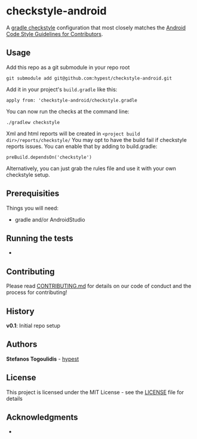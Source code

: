 # checkstyle-android

A [gradle checkstyle](https://docs.gradle.org/current/userguide/checkstyle_plugin.html) configuration that most closely matches the [Android Code Style Guidelines for Contributors](https://source.android.com/source/code-style.html).

## Usage

Add this repo as a git submodule in your repo root
```
git submodule add git@github.com:hypest/checkstyle-android.git
```
Add it in your project's `build.gradle` like this:
```
apply from: 'checkstyle-android/checkstyle.gradle
```
You can now run the checks at the command line:
```
./gradlew checkstyle
```
Xml and html reports will be created in `<project build dir>/reports/checkstyle/`
You may opt to have the build fail if checkstyle reports issues. You can enable that by adding to build.gradle:
```
preBuild.dependsOn('checkstyle')
```

Alternatively, you can just grab the rules file and use it with your own checkstyle setup.
## Prerequisities

Things you will need:

* gradle and/or AndroidStudio

## Running the tests

* 

## Contributing

Please read [CONTRIBUTING.md](CONTRIBUTING.md) for details on our code of conduct and the process for contributing!

## History

**v0.1**: Initial repo setup

## Authors

**Stefanos Togoulidis** - [hypest](https://github.com/hypest)

## License

This project is licensed under the MIT License - see the [LICENSE](LICENSE) file for details

## Acknowledgments

*
